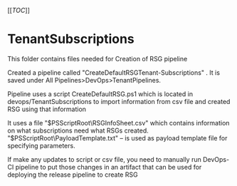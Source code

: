 [[_TOC_]]

# TenantSubscriptions
This folder contains files needed for Creation of RSG pipeline

Created a pipeline called "CreateDefaultRSGTenant-Subscriptions" . It is saved under All Pipelines>DevOps>TenantPipelines.

Pipeline uses a script CreateDefaultRSG.ps1 which is located in  devops/TenantSubscriptions to import information from csv file and created RSG using that information

It uses a file "$PSScriptRoot\RSGInfoSheet.csv" which contains information on what subscriptions need what RSGs created.
"$PSScriptRoot\PayloadTemplate.txt" – is used as payload template file for specifying parameters. 

If make any updates to script or csv file, you need to manually run DevOps-CI pipeline to put those changes in an artifact that can be used for deploying the release pipeline to create RSG
 
